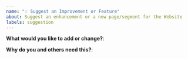 ```yaml
---
name: "💡 Suggest an Improvement or Feature"
about: Suggest an enhancement or a new page/segment for the Website
labels: suggestion
---
```


**What would you like to add or change?**:



**Why do you and others need this?**:

